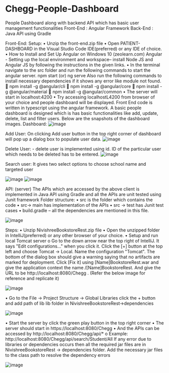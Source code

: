 # Chegg-People-Dashboard
People Dashboard along with backend API which has basic user management functionalities
Front-End : Angular Framework
Back-End : Java API using Gradle

Front-End: 
Setup:
•	Unzip the front-end.zip file 
•	Open PATIENT-DASHBOARD in the Visual Studio Code IDE(preferred) or any IDE of  choice.
•	How to Install and Set Up Angular on Windows 10 (zeolearn.com) 
Angular - Setting up the local environment and workspace– install Node JS and Angular JS by following the instructions in the given links.
•	In the terminal navigate to the src folder and run the following commands to start the angular server.
npm start (or) ng serve
Also run the following commands to install necessary dependencies if it shows any error like module not found.
	npm install -g @angular/cli
	npm install -g @angular/core
	npm install -g @angular/material
	npm install -g @angular/common
•	The server will start in localhost:4200
•	Try accessing localhostL4200 from browser of your choice and people dashboard will be displayed.
Front End code is written in typescript using the angular framework.  A basic people dashboard is designed which is has basic functionalities like add, update, delete, list and filter users. Below are the snapshots of the dashboard images.
Dashboard:
 ![image](https://user-images.githubusercontent.com/27359588/158313569-7c6f85ce-fd4b-4af5-b162-f84f82299354.png)




Add User: On clicking Add user button in the top right corner of dashboard will pop up a dialog box to populate user data.
![image](https://user-images.githubusercontent.com/27359588/158313597-827d5489-00f6-44e7-a545-5f83a06edafb.png)

 
Delete User:  - delete user is implemented using id. ID of the particular user which needs to be deleted has to be entered.
 ![image](https://user-images.githubusercontent.com/27359588/158313616-caafb6a6-46fb-42c5-9d1a-4c28cae21eab.png)










Search user: It gives two select options to choose school name and targeted user
 
 ![image](https://user-images.githubusercontent.com/27359588/158313626-cd4c54f2-0a01-46c7-bda5-d6120bbf2078.png)
![image](https://user-images.githubusercontent.com/27359588/158313635-1f8e121a-447f-4ee7-9a78-9ef0b7fecad1.png)


API: (server)
The APIs which are accessed by the above client is implemented in Java API using Gradle and all the APIs are unit tested using Junit framework
Folder structure:
•	src is the folder which contains the code
•	src-> main has implementation of the APIs
•	src -> test has Junit test cases
•	build.gradle – all the dependencies are mentioned in this file.


 ![image](https://user-images.githubusercontent.com/27359588/158316249-6739f5e3-9b9d-47ee-b477-9d6000bdda26.png)



Steps:
•	Unzip NivishreeBookstoreRest.zip file
•	Open the unzipped folder in IntelliJ(preferred) or any other browser of your choice.
•	Setup and run local Tomcat server
o	Go to the down arrow near the top right of IntelliJ. It says "Edit configurations..." when you click it. Click the [+] button at the top left and choose Tomcat -> Local. Name the configuration "Tomcat". The bottom of the dialog box should give a warning saying that no artifacts are marked for deployment. Click [Fix it] using [Name]BookstoreRest.war and give the application context the name /[Name]BookstoreRest. And give the URL to be http://localhost:8080/Chegg . (Refer the below image for reference and replicate it)



 ![image](https://user-images.githubusercontent.com/27359588/158316227-f4f4fa45-34e3-4948-b586-c77047554a1c.png)


•	Go to the File -> Project Structure -> Global Libraries click the + button and add path of lib lib folder in NivishreeBookstoreRest->dependencies


 ![image](https://user-images.githubusercontent.com/27359588/158316214-020e43ad-d28d-409d-afe2-28817648ae1f.png)

•	Start the server by click the green play button in the top right corner
•	The server should start in https://localhost:8080/Chegg
•	And the APIs can be accessed by http://localhost:8080/Chegg/api/*
o	Example: http://localhost:8080/Chegg/api/search/Student/All
If any error due to libraries or dependencies occurs then all the required jar files are in 
NivishreeBookstoreRest -> dependencies folder. Add the necessary jar files to the class path to resolve the dependency errors



![image](https://user-images.githubusercontent.com/27359588/158316198-e2c860bc-1cca-4e06-ac29-1361cafc9ee7.png)

